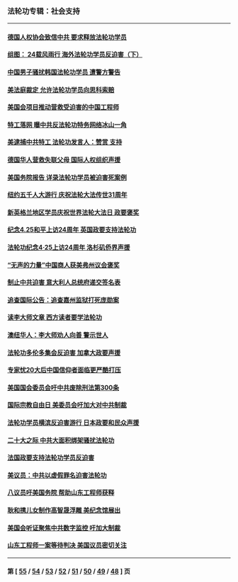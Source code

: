 ### 法轮功专辑：社会支持
---
#### [德国人权协会致信中共 要求释放法轮功学员](../../pages/nf4386/n14045330.md?09010430) 
#### [组图： 24载风雨行 海外法轮功学员反迫害（下）](../../pages/nf4386/n14030279.md?09010430) 
#### [中国男子骚扰韩国法轮功学员 遭警方警告](../../pages/nf4386/n14033245.md?09010430) 
#### [美法庭裁定 允许法轮功学员向思科索赔](../../pages/nf4386/n14030620.md?09010430) 
#### [美国会项目推动营救受迫害的中国工程师](../../pages/nf4386/n14019887.md?09010430) 
#### [特工落网 曝中共反法轮功特务网络冰山一角](../../pages/nf4386/n14006412.md?09010430) 
#### [美逮捕中共特工 法轮功发言人：赞赏 支持](../../pages/nf4386/n14005107.md?09010430) 
#### [德国华人营救失联父母 国际人权组织声援](../../pages/nf4386/n14002019.md?09010430) 
#### [美国务院报告 详录法轮功学员被迫害死案例](../../pages/nf4386/n13997752.md?09010430) 
#### [纽约五千人大游行 庆祝法轮大法传世31周年](../../pages/nf4386/n13995110.md?09010430) 
#### [新英格兰地区学员庆祝世界法轮大法日 政要褒奖](../../pages/nf4386/n13990800.md?09010430) 
#### [纪念4.25和平上访24周年 英国政要支持法轮功](../../pages/nf4386/n13984057.md?09010430) 
#### [法轮功纪念4·25上访24周年 洛杉矶侨界声援](../../pages/nf4386/n13978796.md?09010430) 
#### [“无声的力量”中国商人获美弗州议会褒奖](../../pages/nf4386/n13941208.md?09010430) 
#### [制止中共迫害 意大利人总统府递交签名表](../../pages/nf4386/n13933726.md?09010430) 
#### [追查国际公告：追查嘉州监狱打死庞勋案](../../pages/nf4386/n13933461.md?09010430) 
#### [读李大师文章 西方读者要学法轮功](../../pages/nf4386/n13925142.md?09010430) 
#### [澳纽华人：李大师劝人向善 警示世人](../../pages/nf4386/n13924146.md?09010430) 
#### [法轮功多伦多集会反迫害 加拿大政要声援](../../pages/nf4386/n13881303.md?09010430) 
#### [专家忧20大后中国信仰者面临更严酷打压](../../pages/nf4386/n13874993.md?09010430) 
#### [美国国会委员会吁中共废除刑法第300条](../../pages/nf4386/n13868121.md?09010430) 
#### [国际宗教自由日 美委员会吁加大对中共制裁](../../pages/nf4386/n13855021.md?09010430) 
#### [法轮功学员横滨反迫害游行 日本政要和民众声援](../../pages/nf4386/n13847132.md?09010430) 
#### [二十大之际 中共大面积绑架骚扰法轮功](../../pages/nf4386/n13846381.md?09010430) 
#### [法国政要支持法轮功学员反迫害](../../pages/nf4386/n13841970.md?09010430) 
#### [美议员：中共以虚假罪名迫害法轮功](../../pages/nf4386/n13841083.md?09010430) 
#### [八议员吁美国务院 帮助山东工程师获释](../../pages/nf4386/n13836379.md?09010430) 
#### [耿和携儿女制作高智晟浮雕 美纪念馆展出](../../pages/nf4386/n13829624.md?09010430) 
#### [美国会听证聚焦中共数字监控 吁加大制裁](../../pages/nf4386/n13825083.md?09010430) 
#### [山东工程师一案等待判决 美国议员密切关注](../../pages/nf4386/n13815065.md?09010430) 

---
#### 第 [ [55](./55.md?09010430) / [54](./54.md?09010430) / [53](./53.md?09010430) / [52](./52.md?09010430) / [51](./51.md?09010430) / [50](./50.md?09010430) / [49](./49.md?09010430) / [48](./48.md?09010430) ] 页
